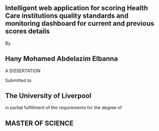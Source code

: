 ## Intelligent web application for scoring Health Care institutions quality standards and monitoring dashboard for current and previous scores details



By

## Hany Mohamed Abdelazim Elbanna




A DISSERTATION



Submitted to
	
## The University of Liverpool



in partial fulfillment of the requirements
for the degree of


## MASTER OF SCIENCE
